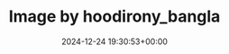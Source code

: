 ---
archive_date: 2024-12-28
code: DD-RD-NTerq
date: 2024-12-24 19:30:53+00:00
id: '3530334197649369834'
layout: post
media:
- id: '3530334197649369834'
  type: image
  url: media/DD-RD-NTerq/3530334197649369834.jpg
permalink: /p/DD-RD-NTerq/
thumbnail: media/DD-RD-NTerq/3530334197649369834.jpg
title: Image by hoodirony_bangla
---